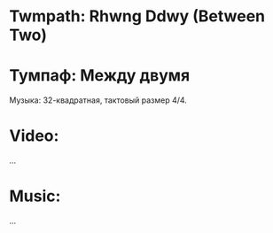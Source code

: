 Twmpath: Rhwng Ddwy (Between Two)
==========================================
# Тумпаф: Между двумя
Музыка: 32-квадратная, тактовый размер 4/4.

Video:
======
...

Music:
======
...
